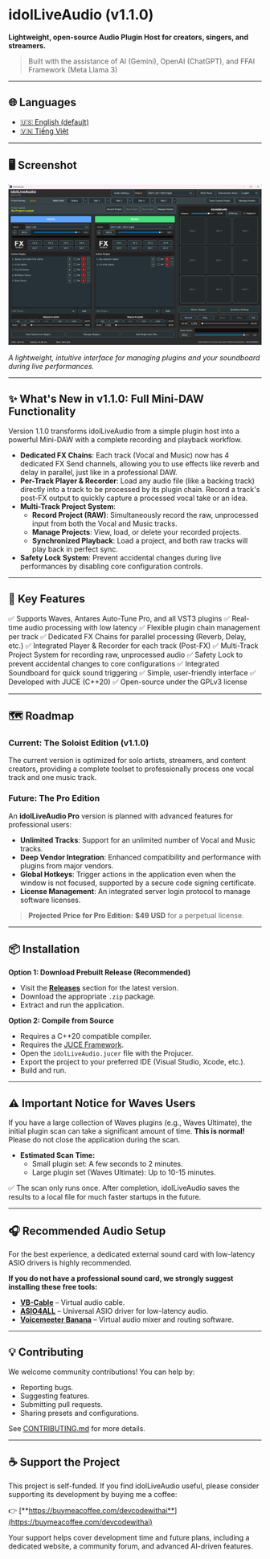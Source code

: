 # idolLiveAudio (v1.1.0)

**Lightweight, open-source Audio Plugin Host for creators, singers, and streamers.**

> Built with the assistance of AI (Gemini), OpenAI (ChatGPT), and FFAI Framework (Meta Llama 3)

---

## 🌐 Languages

- [🇺🇸 English (default)](README.md)
- [🇻🇳 Tiếng Việt](README.vi.md)

---

## 🖥️ Screenshot

![idolLiveAudio Main Interface](docs/images/screenshot_main.png)

*A lightweight, intuitive interface for managing plugins and your soundboard during live performances.*

---

## ✨ What's New in v1.1.0: Full Mini-DAW Functionality

Version 1.1.0 transforms idolLiveAudio from a simple plugin host into a powerful Mini-DAW with a complete recording and playback workflow.

* **Dedicated FX Chains**: Each track (Vocal and Music) now has 4 dedicated FX Send channels, allowing you to use effects like reverb and delay in parallel, just like in a professional DAW.
* **Per-Track Player & Recorder**: Load any audio file (like a backing track) directly into a track to be processed by its plugin chain. Record a track's post-FX output to quickly capture a processed vocal take or an idea.
* **Multi-Track Project System**:
    * **Record Project (RAW)**: Simultaneously record the raw, unprocessed input from both the Vocal and Music tracks.
    * **Manage Projects**: View, load, or delete your recorded projects.
    * **Synchronized Playback**: Load a project, and both raw tracks will play back in perfect sync.
* **Safety Lock System**: Prevent accidental changes during live performances by disabling core configuration controls.

---

## 🚀 Key Features

✅ Supports Waves, Antares Auto-Tune Pro, and all VST3 plugins
✅ Real-time audio processing with low latency
✅ Flexible plugin chain management per track
✅ Dedicated FX Chains for parallel processing (Reverb, Delay, etc.)
✅ Integrated Player & Recorder for each track (Post-FX)
✅ Multi-Track Project System for recording raw, unprocessed audio
✅ Safety Lock to prevent accidental changes to core configurations
✅ Integrated Soundboard for quick sound triggering
✅ Simple, user-friendly interface
✅ Developed with JUCE (C++20)
✅ Open-source under the GPLv3 license

---

## 🗺️ Roadmap

### Current: The Soloist Edition (v1.1.0)

The current version is optimized for solo artists, streamers, and content creators, providing a complete toolset to professionally process one vocal track and one music track.

### Future: The Pro Edition

An **idolLiveAudio Pro** version is planned with advanced features for professional users:

* **Unlimited Tracks**: Support for an unlimited number of Vocal and Music tracks.
* **Deep Vendor Integration**: Enhanced compatibility and performance with plugins from major vendors.
* **Global Hotkeys**: Trigger actions in the application even when the window is not focused, supported by a secure code signing certificate.
* **License Management**: An integrated server login protocol to manage software licenses.

> **Projected Price for Pro Edition:** **$49 USD** for a perpetual license.

---

## 📦 Installation

**Option 1: Download Prebuilt Release (Recommended)**

* Visit the [**Releases**](https://github.com/DEVCodeWithAI/idolLiveAudio/releases) section for the latest version.
* Download the appropriate `.zip` package.
* Extract and run the application.

**Option 2: Compile from Source**

* Requires a C++20 compatible compiler.
* Requires the [JUCE Framework](https://juce.com).
* Open the `idolLiveAudio.jucer` file with the Projucer.
* Export the project to your preferred IDE (Visual Studio, Xcode, etc.).
* Build and run.

---

## ⚠️ Important Notice for Waves Users

If you have a large collection of Waves plugins (e.g., Waves Ultimate), the initial plugin scan can take a significant amount of time. **This is normal!** Please do not close the application during the scan.

* **Estimated Scan Time:**
    * Small plugin set: A few seconds to 2 minutes.
    * Large plugin set (Waves Ultimate): Up to 10-15 minutes.

✅ The scan only runs once. After completion, idolLiveAudio saves the results to a local file for much faster startups in the future.

---

## 🎧 Recommended Audio Setup

For the best experience, a dedicated external sound card with low-latency ASIO drivers is highly recommended.

**If you do not have a professional sound card, we strongly suggest installing these free tools:**

* [**VB-Cable**](https://vb-audio.com/Cable/) – Virtual audio cable.
* [**ASIO4ALL**](https://www.asio4all.org/) – Universal ASIO driver for low-latency audio.
* [**Voicemeeter Banana**](https://vb-audio.com/Voicemeeter/banana.htm) – Virtual audio mixer and routing software.

---

## 💡 Contributing

We welcome community contributions! You can help by:

* Reporting bugs.
* Suggesting features.
* Submitting pull requests.
* Sharing presets and configurations.

See [CONTRIBUTING.md](CONTRIBUTING.md) for more details.

---

## ☕ Support the Project

This project is self-funded. If you find idolLiveAudio useful, please consider supporting its development by buying me a coffee:

👉 [**https://buymeacoffee.com/devcodewithai**](https://buymeacoffee.com/devcodewithai)

Your support helps cover development time and future plans, including a dedicated website, a community forum, and advanced AI-driven features.